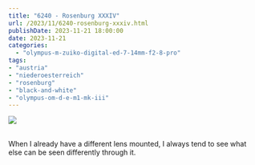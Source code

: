 ```yaml
---
title: "6240 - Rosenburg XXXIV"
url: /2023/11/6240-rosenburg-xxxiv.html
publishDate: 2023-11-21 18:00:00
date: 2023-11-21
categories:
  - "olympus-m-zuiko-digital-ed-7-14mm-f2-8-pro"
tags:
- "austria"
- "niederoesterreich"
- "rosenburg"
- "black-and-white"
- "olympus-om-d-e-m1-mk-iii"
---
```

<div class="container">
<div class="center"><a target="_blank" href="https://d25zfm9zpd7gm5.cloudfront.net/1200x1200/2020/20200601_113436_lr.jpg"><img class="webfeedsFeaturedVisual" src="https://d25zfm9zpd7gm5.cloudfront.net/0600x0600/2020/20200601_113436_lr.jpg" /></a></div>
</div>
<br />

When I already have a different lens mounted, I always tend
to see what else can be seen differently through it.
